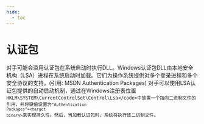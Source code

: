 ```yaml
---
hide:
  - toc
---
```


# 认证包

对手可能会滥用认证包在系统启动时执行DLL。Windows认证包DLL由本地安全机构（LSA）进程在系统启动时加载。它们为操作系统提供对多个登录进程和多个安全协议的支持。(引用: MSDN Authentication Packages)  对手可以使用LSA认证包提供的自动启动机制，通过在Windows注册表位置<code>HKLM\SYSTEM\CurrentControlSet\Control\Lsa\</code>中放置一个指向二进制文件的引用，并将键值设置为<code>"Authentication Packages"=&lt;target binary&gt;</code>来实现持久性。然后，当加载认证包时，系统将执行该二进制文件。
